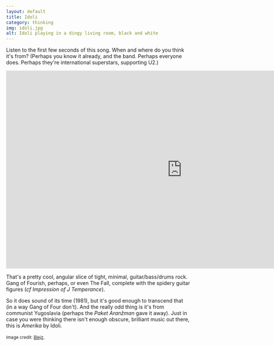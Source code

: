 ```yaml
---
layout: default
title: Idoli
category: thinking
img: idoli.jpg
alt: Idoli playing in a dingy living room, black and white
---
```


Listen to the first few seconds of this song. When and where do you think it's from? (Perhaps you know it already, and the band. Perhaps everyone does. Perhaps they're international superstars, supporting U2.)

<div class="constrain">

<iframe width="960" height="540" src="https://www.youtube.com/embed/CSZX5i5SLcE?rel=0&amp;controls=0&amp;showinfo=0" frameborder="0" allowfullscreen></iframe>

</div>

That's a pretty cool, angular slice of tight, minimal, guitar/bass/drums rock. Gang of Fourish, perhaps, or even The Fall, complete with the spidery guitar figures (<i>cf</i> <cite>Impression of J Temperance</cite>).

So it does sound of its time (1981), but it's good enough to transcend that (in a way Gang of Four don't). And the really odd thing is it's from communist Yugoslavia (perhaps the <i>Paket Aranžman</i> gave it away). Just in case you were thinking there isn't enough obscure, brilliant music out there, this is <cite>Amerika</cite> by Idoli.

<p><small>Image credit: <a href="http://blejz.tumblr.com/post/103296048495/lane7amc-vis-idoli">Blejz</a></small>.</p>
